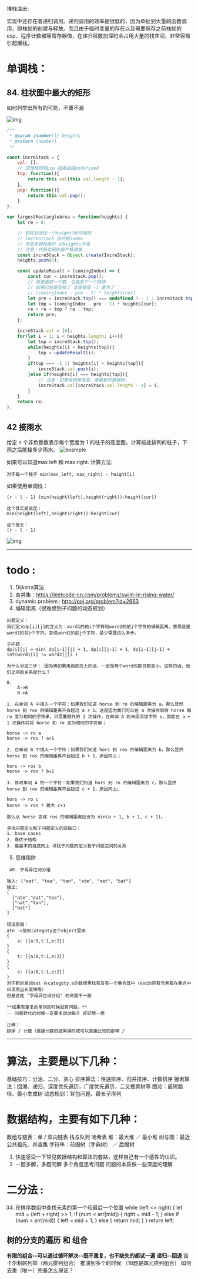 



堆栈溢出:

实现中还存在着递归调用。递归调用的效率是很低的，因为牵扯到大量的函数调用，即栈帧的创建与释放。而且由于临时变量的存在以及需要保存之前栈帧的esp、程序计数器等寄存器值，在递归层数加深时会占用大量的栈空间，非常容易引起爆栈。



# 单调栈：

##  84. 柱状图中最大的矩形

如何列举出所有的可能，不重不漏

![img](./md_pics_archive/84最大矩阵面积.jpg)



```js
/**
 * @param {number[]} heights
 * @return {number}
 */

const IncreStack = {
    val: [],
    // 空栈栈顶和pop 结果返回undefined
    top: function(){
        return this.val[this.val.length - 1];
    },
    pop: function(){
        return this.val.pop();
    }
};

var largestRectangleArea = function(heights) {
    let re = 0;

    // 矩阵后添加一个height为0的矩阵
    // increStrack 存的是index
    // 但是单调栈维护 以heights为准
    // 注意：代码实现的是严格递增
    const increStack = Object.create(IncreStack);
    heights.push(0);

    const updateResult = (comingIndex) => {
        const cur = increStack.pop();
        // 栈里面前一个数、也就是下一个栈顶
        // 如果已经是空栈了 这里赋值 -1 是为了
        // (comingIndex - pre - 1) * heights[cur] 
        let pre = increStack.top() === undefined ? - 1 : increStack.top();
        let tmp = (comingIndex - pre - 1) * heights[cur];
        re = re > tmp ? re : tmp;
        return pre;
    };

    increStack.val = [0];
    for(let i = 1; i < heights.length; i++){
        let top = increStack.top();
        while(heights[i] < heights[top]){
            top = updateResult(i);
        }
        if(top === -1 || heights[i] > heights[top]){
            increStack.val.push(i);
        }else if(heights[i] === heights[top]){
            // 注意：如果有相等高度，拿最新的替换掉，
            increStack.val[increStack.val.length - 1] = i;
        }
    }
    return re;
};

```

## 42 接雨水 
给定 n 个非负整数表示每个宽度为 1 的柱子的高度图，计算按此排列的柱子，下雨之后能接多少雨水。
![example](https://assets.leetcode-cn.com/aliyun-lc-upload/uploads/2018/10/22/rainwatertrap.png)

如果可以知道max left 和 max right. 
计算方法:
```
对于每一个柱子 min(max_left, max_right) - height[i]
```

如果使用单调栈：
```
(r - l - 1) (min(height(left),height(right))-height(cur))

这个其实是高度：
min(height(left),height(right))-height(cur)

这个是长：
(r - l - 1) 
```

![img](./md_pics_archive/接雨水.jpg)









---

# todo :

1. Dijkstra算法 
2. 查并集：https://leetcode-cn.com/problems/swim-in-rising-water/
3. dynamic problem : http://poj.org/problem?id=2663
4.  编辑距离（很难想到子问题的动态规划）
```
问题定义：
我们定义dp[i][j]的含义为：word1的前i个字符和word2的前j个字符的编辑距离。意思就是word1的前i个字符，变成word2的前j个字符，最少需要这么多步。

子问题：
dp[i][j] = min( dp[i-1][j] + 1, dp[i][j-1] + 1, dp[i-1][j-1] + int(word1[i] != word2[j]) )

为什么分这三步： 因为猜如果用自底向上的话，一定是两个word的数目都变小，这样的话，他们之间的关系是什么？

0. 
    A->B
    B->A

1. 在单词 A 中插入一个字符：如果我们知道 horse 到 ro 的编辑距离为 a，那么显然 horse 到 ros 的编辑距离不会超过 a + 1。这是因为我们可以在 a 次操作后将 horse 和 ro 变为相同的字符串，只需要额外的 1 次操作，在单词 A 的末尾添加字符 s，就能在 a + 1 次操作后将 horse 和 ro 变为相同的字符串；

horse -> ro a
horse -> ros ? a+1

2. 在单词 B 中插入一个字符：如果我们知道 hors 到 ros 的编辑距离为 b，那么显然 horse 到 ros 的编辑距离不会超过 b + 1，原因同上；

hors -> ros b
horse -> ros ? b+1

3. 修改单词 A 的一个字符：如果我们知道 hors 到 ro 的编辑距离为 c，那么显然 horse 到 ros 的编辑距离不会超过 c + 1，原因同上。

hors -> ro c
horse -> ros ? 最大 c+1

那么从 horse 变成 ros 的编辑距离应该为 min(a + 1, b + 1, c + 1)。

寻找问题定义和子问题定义的突破口：
1. base cases
2. 最优子结构
3. 最基本的自底向上 寻找子问题的定义和子问题之间的关系
```
5. 思维陷阱
```
 49. 字母异位词分组

输入: ["eat", "tea", "tan", "ate", "nat", "bat"]
输出:
[
  ["ate","eat","tea"],
  ["nat","tan"],
  ["bat"]
]

错误思路：
ate ->放到categoty这个object里面
{
    a: [{a:0,t:1,e:2}]
}
{
    t: [{a:0,t:1,e:2}]
}
{
    e: [{a:0,t:1,e:2}]
}
对于新的单词eat 在categoty.e的数组里找有没有一个集合其中（eat的所有元素都在集合中出现而且长度相等）
但是这和 ’字母异位词分组‘ 的命题不一致

**如果有重复的单词的时候就有问题。**
-- 问题转化的时候一定要多动动脑子 好好想一想

正确：
排序 / 计数（直接计数的结果编码成可以直接比较的那种 /
```



---



# 算法，主要是以下几种：
基础技巧：分治、二分、贪心
排序算法：快速排序、归并排序、计数排序
搜索算法：回溯、递归、深度优先遍历，广度优先遍历，二叉搜索树等
图论：最短路径、最小生成树
动态规划：背包问题、最长子序列

# 数据结构，主要有如下几种：
数组与链表：单 / 双向链表
栈与队列
哈希表
堆：最大堆 ／ 最小堆
树与图：最近公共祖先、并查集
字符串：前缀树（字典树） ／ 后缀树

1. 快速感受一下常见数据结构和算法的套路，这样自己有一个感性的认识。
2. 一题多解，多题同解 
   多个角度思考问题 
   问题的本质做一些深度的理解

# 二分法 :
34. 在排序数组中查找元素的第一个和最后一个位置
  while (left <= right) {
      let mid = (left + right) >> 1;
      if (num < arr[mid]) {
        right = mid - 1;
      } else if (num > arr[mid]) {
        left = mid + 1;
      } else {
        return mid;
      }
    }
    return left;

## 树的分支的遍历 和 组合 
**有限的组合--可以通过循环解决--既不重复，也不缺失的都试一遍**
**递归--回退**
笛卡尔积的列举（两元排列组合） 推演到多个的时候 
（18题是四元排列组合）
如何去重（唯一）完备怎么保证？